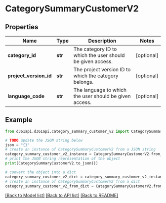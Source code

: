 # CategorySummaryCustomerV2


## Properties

Name | Type | Description | Notes
------------ | ------------- | ------------- | -------------
**category_id** | **str** | The category ID to which the user should be given access. | [optional] 
**project_version_id** | **str** | The project version ID to which the category belongs. | [optional] 
**language_code** | **str** | The language to which the user should be given access. | [optional] 

## Example

```python
from d361api.d361api.category_summary_customer_v2 import CategorySummaryCustomerV2

# TODO update the JSON string below
json = "{}"
# create an instance of CategorySummaryCustomerV2 from a JSON string
category_summary_customer_v2_instance = CategorySummaryCustomerV2.from_json(json)
# print the JSON string representation of the object
print(CategorySummaryCustomerV2.to_json())

# convert the object into a dict
category_summary_customer_v2_dict = category_summary_customer_v2_instance.to_dict()
# create an instance of CategorySummaryCustomerV2 from a dict
category_summary_customer_v2_from_dict = CategorySummaryCustomerV2.from_dict(category_summary_customer_v2_dict)
```
[[Back to Model list]](../README.md#documentation-for-models) [[Back to API list]](../README.md#documentation-for-api-endpoints) [[Back to README]](../README.md)


